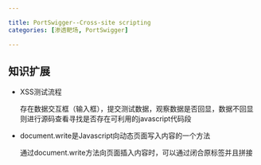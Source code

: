 ```yaml
---

title: PortSwigger--Cross-site scripting
categories: [渗透靶场, PortSwigger]

---
```


## 知识扩展

- XSS测试流程

  存在数据交互框（输入框），提交测试数据，观察数据是否回显，数据不回显则进行源码查看寻找是否存在可利用的javascript代码段

  

- document.write是Javascript向动态页面写入内容的一个方法

  通过document.write方法向页面插入内容时，可以通过闭合原标签并且拼接<script>标签代码从而实现弹窗

  

- innerhtml是javascript中获取或设置HTML内容的一个属性，可以替换或更新元素的内容

  浏览器为了防止XSS，禁止innerHTML执行<script>标签的代码，因此，当页面是通过innerhtml属性实现元素内容写入时，需要借助事件处理来触发XSS

  

- attr()是javascript/jquery中获取或设置HTML元素属性的函数，简单来说就是attr()可以改变HTML元素的属性

  

- javascript:xxxxx 是一种URL协议

  当用户在URL参数中输入/点击链接带有javascript:js代码时，浏览器会执行javascript:后面跟随的JS代码

  javascript:协议常用于URL传参处/href元素处

  

- 尖括号被编码，可以通过事件处理实现弹窗



## 1.**Reflected** **XSS** **into** **HTML** **context with nothing encoded**

（1）输入框提交测试数据，数据回显，说明用户输入会写入HTML代码中

![image-20240830173919108](https://cdn.jsdelivr.net/gh/Pres3nt/Typoraimages@master/images/202408301739182.png)

（2）插入<script>标签代码实现弹窗

![image-20240903150619868](https://cdn.jsdelivr.net/gh/Pres3nt/Typoraimages@master/images/202409031506968.png)

![image-20240904130757420](https://cdn.jsdelivr.net/gh/Pres3nt/Typoraimages@master/images/202409041307510.png)

![image-20240903150647822](https://cdn.jsdelivr.net/gh/Pres3nt/Typoraimages@master/images/202409031506912.png)

## 2.**Stored** **XSS** **into** **HTML** **context with nothing encoded**

（1）评论处三个输入框提交测试数据，comment输入框内容回显

![image-20240903151319191](https://cdn.jsdelivr.net/gh/Pres3nt/Typoraimages@master/images/202409031513272.png)

![image-20240903151402549](https://cdn.jsdelivr.net/gh/Pres3nt/Typoraimages@master/images/202409031514634.png)

（2）Comment输入框提交弹窗代码，访问blog页面自动触发弹窗

![image-20240903151658253](https://cdn.jsdelivr.net/gh/Pres3nt/Typoraimages@master/images/202409031516339.png)

![image-20240903151725382](https://cdn.jsdelivr.net/gh/Pres3nt/Typoraimages@master/images/202409031517461.png)

![image-20240903151717126](https://cdn.jsdelivr.net/gh/Pres3nt/Typoraimages@master/images/202409031517195.png)

## 3.**DOM** **XSS** **in** document.write **sink using source** location.search

（1）输入框提交测试数据，数据回显

![image-20240903152136672](https://cdn.jsdelivr.net/gh/Pres3nt/Typoraimages@master/images/202409031521763.png)

（2）提交弹窗代码，无法实现弹窗

![image-20240903152209980](https://cdn.jsdelivr.net/gh/Pres3nt/Typoraimages@master/images/202409031522046.png)

（3）查看网页源码，trackSearch函数通过document.write将<img>内容写入HTML页面中，GET获取query

![image-20240904130300563](https://cdn.jsdelivr.net/gh/Pres3nt/Typoraimages@master/images/202409041303681.png)

（4）相比于<script>标签直接插入HTML源码中，这里页面是通过document.write来将内容写入页面中的，因此只需要闭合<img>标签，再拼接<script>标签，那么document.write在写入页面时会将<img>和<script>的内容一起写入页面源码中

```python
"><script>alert('hacker')</script>
```

![image-20240903153234818](https://cdn.jsdelivr.net/gh/Pres3nt/Typoraimages@master/images/202409031532911.png)

![image-20240903153014999](https://cdn.jsdelivr.net/gh/Pres3nt/Typoraimages@master/images/202409031530076.png)

## 4.**DOM** **XSS** **in** innerHTML **sink using source** location.search

（1）输入框提交测试数据，数据回显，插入弹窗代码无法实现弹窗

![image-20240903224841338](https://cdn.jsdelivr.net/gh/Pres3nt/Typoraimages@master/images/202409032248426.png)

![image-20240903224807096](https://cdn.jsdelivr.net/gh/Pres3nt/Typoraimages@master/images/202409032248189.png)

（2）查看源码，query通过GET获取，query的值并不是直接插入页面源码中，而是通过innerHTML方法将query的值传入searchmessage，需要注意的是innerHTML不会执行<script>标签的代码，因此需要通过事件处理程序属性进行XSS触发

```py
#当<img>标签中的src中指向异常值时,将会执行onerror语句
<img src=1 onerror=alert('hacker')>
```

![image-20240903225214209](https://cdn.jsdelivr.net/gh/Pres3nt/Typoraimages@master/images/202409032252310.png)

![image-20240903225838324](https://cdn.jsdelivr.net/gh/Pres3nt/Typoraimages@master/images/202409032258435.png)

## 5.**DOM** **XSS** **in** **jQuery** **anchor** href **attribute sink using** location.search **source**

（1）Submit提交测试数据，不回显

![image-20240903230052330](https://cdn.jsdelivr.net/gh/Pres3nt/Typoraimages@master/images/202409032300404.png)

![image-20240903230142342](https://cdn.jsdelivr.net/gh/Pres3nt/Typoraimages@master/images/202409032301408.png)

（2）查看源码，attr()函数将returnpath的内容转换为href，并且将其赋予给backlink，当用户点击back元素时页面会跳转至returnpath内容处

![image-20240903230800978](https://cdn.jsdelivr.net/gh/Pres3nt/Typoraimages@master/images/202409032308051.png)

（3）变量传参，<script>标签的代码无法被直接执行，既然returnpath是GET获取，那么就可以通过javascript:方案来直接执行JS代码

```python
javascript:alert('hacker')
```

![image-20240903233830544](https://cdn.jsdelivr.net/gh/Pres3nt/Typoraimages@master/images/202409032338592.png)

![image-20240903233838603](https://cdn.jsdelivr.net/gh/Pres3nt/Typoraimages@master/images/202409032338658.png)

## 6.**DOM** **XSS** **in** **jQuery** **selector** **sink using a hashchange event**

（1）页面除了View blog没有其他地方可进行数据交互，进行源码查看，并且检索<script>标签

![image-20240903235056689](https://cdn.jsdelivr.net/gh/Pres3nt/Typoraimages@master/images/202409032350794.png)

（2）代码看不懂没关系，让GPT分析一下，简单来说就是页面准许URL通过"#"来进行页面的跳转

![image-20240903235527005](https://cdn.jsdelivr.net/gh/Pres3nt/Typoraimages@master/images/202409032355074.png)

（3）<scrpit>标签无法直接执行，需要通过事件处理实现弹窗

```python
#<img src=1 onerror=alert(1)>
```

![image-20240903235857618](https://cdn.jsdelivr.net/gh/Pres3nt/Typoraimages@master/images/202409032358685.png)

## 7.**Reflected** **XSS** **into attribute with angle brackets HTML-encoded**

（1）输入框提交测试数据，内容回显，<script>标签无法实现弹窗

![image-20240904000331881](https://cdn.jsdelivr.net/gh/Pres3nt/Typoraimages@master/images/202409040003940.png)

![image-20240904000434036](https://cdn.jsdelivr.net/gh/Pres3nt/Typoraimages@master/images/202409040004095.png)

（2）源码查看，发现<script>标签作为input的value值，尝试闭合input后发现尖括号被URL编码

![image-20240904000802996](https://cdn.jsdelivr.net/gh/Pres3nt/Typoraimages@master/images/202409040008076.png)

![image-20240904000936765](https://cdn.jsdelivr.net/gh/Pres3nt/Typoraimages@master/images/202409040009840.png)

（3）要绕过尖括号被编码，同样可以通过使用事件处理实现弹窗

```python
#autofocus 在页面加载完成时,自动将焦点(光标)放置在输入框上,无需用户点击即可输入
#onfocus javascript事件属性,当元素获得焦点时自动触发,由于输入框自动获得焦点(光标)，onfocus事件被触发
"autofocus onfocus=alert('hacker') "
```

![image-20240904104950599](https://cdn.jsdelivr.net/gh/Pres3nt/Typoraimages@master/images/202409041049663.png)

## 8.**Stored** **XSS** **into anchor** `href` **attribute with double quotes HTML-encoded**

（1）页面除了View blog 没有其他地方可以进行数据交互，进行源码查看，并检索<script>标签，观察是否存在可利用代码段

![image-20240904110706819](https://cdn.jsdelivr.net/gh/Pres3nt/Typoraimages@master/images/202409041107904.png)

（2）Home页面无可利用处，进入View Blog 输入框提交测试数据，发现name和comment都回显

![image-20240904110931808](https://cdn.jsdelivr.net/gh/Pres3nt/Typoraimages@master/images/202409041109867.png)

![image-20240904111854140](https://cdn.jsdelivr.net/gh/Pres3nt/Typoraimages@master/images/202409041118202.png)

（3）<script>标签插入尝试，<script>并没有被执行，源码中检索<script>标签，发现尖括号被进行编码

![image-20240904111836255](https://cdn.jsdelivr.net/gh/Pres3nt/Typoraimages@master/images/202409041118314.png)

![image-20240904112049509](https://cdn.jsdelivr.net/gh/Pres3nt/Typoraimages@master/images/202409041120584.png)

（4）但是查看评论时可以发现website输入的内容会变成href属性，那么在href中插入javascript:方案是否能直接实现弹窗

![image-20240904111101518](https://cdn.jsdelivr.net/gh/Pres3nt/Typoraimages@master/images/202409041111593.png)

（5）Website内容注入javascript:方案，点击实现弹窗

![image-20240904112301448](https://cdn.jsdelivr.net/gh/Pres3nt/Typoraimages@master/images/202409041123511.png)

![image-20240904112452245](https://cdn.jsdelivr.net/gh/Pres3nt/Typoraimages@master/images/202409041124306.png)

![image-20240904112502041](https://cdn.jsdelivr.net/gh/Pres3nt/Typoraimages@master/images/202409041125093.png)

## 9.**Reflected** **XSS** **into a** **JavaScript** **string with angle brackets** **HTML** **encoded**

（1）输入框提交测试数据，发现内容回显，插入<script>标签没实现弹窗

![image-20240904112941920](https://cdn.jsdelivr.net/gh/Pres3nt/Typoraimages@master/images/202409041129987.png)

![image-20240904113007231](https://cdn.jsdelivr.net/gh/Pres3nt/Typoraimages@master/images/202409041130302.png)

（2）查看源码，检索<script>标签，发现encodeURIComponent函数将用户输入的特殊字符进行URL编码

![image-20240904114227498](https://cdn.jsdelivr.net/gh/Pres3nt/Typoraimages@master/images/202409041142584.png)

（3）document.write向页面中插入<img>，如果能闭合searchterms并且拼接弹窗函数就能实现弹窗

```python
#单引号闭合searchterms,分号执行多条语句
';alert('hacker')
```

![image-20240904114725494](https://cdn.jsdelivr.net/gh/Pres3nt/Typoraimages@master/images/202409041147590.png)

（4）注释掉后面自带的分号，成功实现弹窗

```python
';alert('hacker')//
```

![image-20240904113647156](https://cdn.jsdelivr.net/gh/Pres3nt/Typoraimages@master/images/202409041136224.png)

## 10.DOM XSS in `document.write` sink using source `location.search` inside a select element

（1）页面源码检索<script>标签查看是否存在可利用代码段

![image-20240904213616803](https://cdn.jsdelivr.net/gh/Pres3nt/Typoraimages@master/images/202409042136981.png)

（2）Home无利用代码段，进入商品页面进行源码查看，document.write将<option>和store拼接后写入页面，GET获取storeid

![image-20240904213848742](https://cdn.jsdelivr.net/gh/Pres3nt/Typoraimages@master/images/202409042138871.png)

（3）闭合<option>拼接<script>标签即可实现弹窗

```python
&storeId=</option><script>alert('hacker')</script>
```

![image-20240904214228388](https://cdn.jsdelivr.net/gh/Pres3nt/Typoraimages@master/images/202409042142446.png)